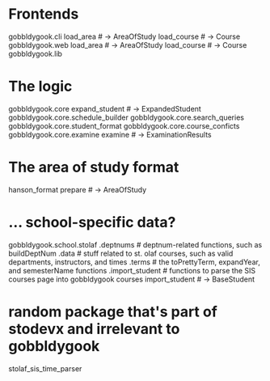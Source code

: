 # Frontends
gobbldygook.cli
    load_area # -> AreaOfStudy
    load_course # -> Course
gobbldygook.web
    load_area # -> AreaOfStudy
    load_course # -> Course
gobbldygook.lib

# The logic
gobbldygook.core
    expand_student # -> ExpandedStudent
gobbldygook.core.schedule_builder
gobbldygook.core.search_queries
gobbldygook.core.student_format
gobbldygook.core.course_conficts
gobbldygook.core.examine
    examine # -> ExaminationResults

# The area of study format
hanson_format
    prepare # -> AreaOfStudy

# … school-specific data?
gobbldygook.school.stolaf
    .deptnums  # deptnum-related functions, such as buildDeptNum
    .data  # stuff related to st. olaf courses, such as valid departments, instructors, and times
    .terms  # the toPrettyTerm, expandYear, and semesterName functions
    .import_student  # functions to parse the SIS courses page into gobbldygook courses
        import_student # -> BaseStudent

# random package that's part of stodevx and irrelevant to gobbldygook
stolaf_sis_time_parser
